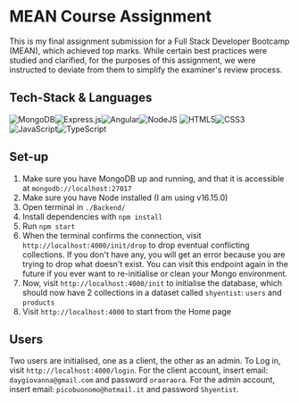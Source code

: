 # MEAN Course Assignment

This is my final assignment submission for a Full Stack Developer Bootcamp (MEAN), which achieved top marks. While certain best practices were studied and clarified, for the purposes of this assignment, we were instructed to deviate from them to simplify the examiner's review process.

## Tech-Stack & Languages

![MongoDB](https://img.shields.io/badge/MongoDB-%234ea94b.svg?style=for-the-badge&logo=mongodb&logoColor=white)![Express.js](https://img.shields.io/badge/express.js-%23404d59.svg?style=for-the-badge&logo=express&logoColor=%2361DAFB)![Angular](https://img.shields.io/badge/angular-%23DD0031.svg?style=for-the-badge&logo=angular&logoColor=white)![NodeJS](https://img.shields.io/badge/node.js-6DA55F?style=for-the-badge&logo=node.js&logoColor=white)
![HTML5](https://img.shields.io/badge/html5-%23E34F26.svg?style=for-the-badge&logo=html5&logoColor=white)![CSS3](https://img.shields.io/badge/css3-%231572B6.svg?style=for-the-badge&logo=css3&logoColor=white)![JavaScript](https://img.shields.io/badge/javascript-%23323330.svg?style=for-the-badge&logo=javascript&logoColor=%23F7DF1E)![TypeScript](https://img.shields.io/badge/typescript-%23007ACC.svg?style=for-the-badge&logo=typescript&logoColor=white)

## Set-up

1. Make sure you have MongoDB up and running, and that it is accessible at `mongodb://localhost:27017`
2. Make sure you have Node installed (I am using v16.15.0)
3. Open terminal in `./Backend/`
4. Install dependencies with `npm install`
5. Run `npm start`
6. When the terminal confirms the connection, visit `http://localhost:4000/init/drop` to drop eventual conflicting collections. If you don't have any, you will get an error because you are trying to drop what doesn't exist. You can visit this endpoint again in the future if you ever want to re-initialise or clean your Mongo environment.
7. Now, visit `http://localhost:4000/init` to initialise the database, which should now have 2 collections in a dataset called `shyentist`: `users` and `products`
8. Visit `http://localhost:4000` to start from the Home page

## Users

Two users are initialised, one as a client, the other as an admin. To Log in, visit `http://localhost:4000/login`. For the client account, insert email: `daygiovanna@gmail.com` and password `oraoraora`. For the admin account, insert email: `picobuonomo@hotmail.it` and password `Shyentist`. 
